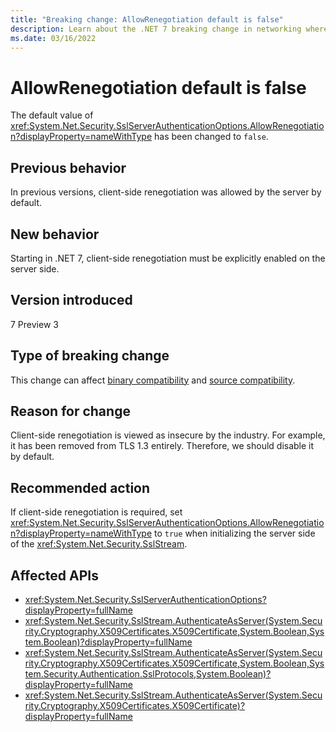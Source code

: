 ```yaml
---
title: "Breaking change: AllowRenegotiation default is false"
description: Learn about the .NET 7 breaking change in networking where the default value of SslServerAuthenticationOptions.AllowRenegotiation has been changed to false.
ms.date: 03/16/2022
---
```

# AllowRenegotiation default is false

The default value of <xref:System.Net.Security.SslServerAuthenticationOptions.AllowRenegotiation?displayProperty=nameWithType> has been changed to `false`.

## Previous behavior

In previous versions, client-side renegotiation was allowed by the server by default.

## New behavior

Starting in .NET 7, client-side renegotiation must be explicitly enabled on the server side.

## Version introduced

7 Preview 3

## Type of breaking change

This change can affect [binary compatibility](../../categories.md#binary-compatibility) and [source compatibility](../../categories.md#source-compatibility).

## Reason for change

Client-side renegotiation is viewed as insecure by the industry. For example, it has been removed from TLS 1.3 entirely. Therefore, we should disable it by default.

## Recommended action

If client-side renegotiation is required, set <xref:System.Net.Security.SslServerAuthenticationOptions.AllowRenegotiation?displayProperty=nameWithType> to `true` when initializing the server side of the <xref:System.Net.Security.SslStream>.

## Affected APIs

- <xref:System.Net.Security.SslServerAuthenticationOptions?displayProperty=fullName>
- <xref:System.Net.Security.SslStream.AuthenticateAsServer(System.Security.Cryptography.X509Certificates.X509Certificate,System.Boolean,System.Boolean)?displayProperty=fullName>
- <xref:System.Net.Security.SslStream.AuthenticateAsServer(System.Security.Cryptography.X509Certificates.X509Certificate,System.Boolean,System.Security.Authentication.SslProtocols,System.Boolean)?displayProperty=fullName>
- <xref:System.Net.Security.SslStream.AuthenticateAsServer(System.Security.Cryptography.X509Certificates.X509Certificate)?displayProperty=fullName>
